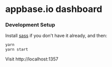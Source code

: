 # appbase.io dashboard

### Development Setup

Install [sass](https://sass-lang.com/install) if you don't have it already, and then:

```bash
yarn
yarn start
```

Visit http://localhost:1357
